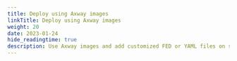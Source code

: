 ```yaml
---
title: Deploy using Axway images
linkTitle: Deploy using Axway images
weight: 20
date: 2023-01-24
hide_readingtime: true
description: Use Axway images and add customized FED or YAML files on shared persisted storage.
---
```


